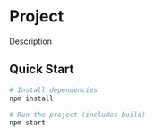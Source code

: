 # Project

Description

## Quick Start

```bash
# Install dependencies
npm install

# Run the project (includes build)
npm start
``` 
